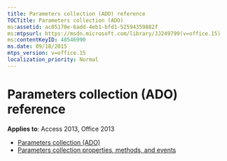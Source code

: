 ```yaml
---
title: Parameters collection (ADO) reference
TOCTitle: Parameters collection (ADO)
ms:assetid: ac05170e-6add-4eb1-bfd1-52594359882f
ms:mtpsurl: https://msdn.microsoft.com/library/JJ249799(v=office.15)
ms:contentKeyID: 48546990
ms.date: 09/18/2015
mtps_version: v=office.15
localization_priority: Normal
---
```


# Parameters collection (ADO) reference

**Applies to**: Access 2013, Office 2013

- [Parameters collection (ADO)](parameters-collection-ado.md)
- [Parameters collection properties, methods, and events](parameters-collection-properties-methods-and-events.md)

